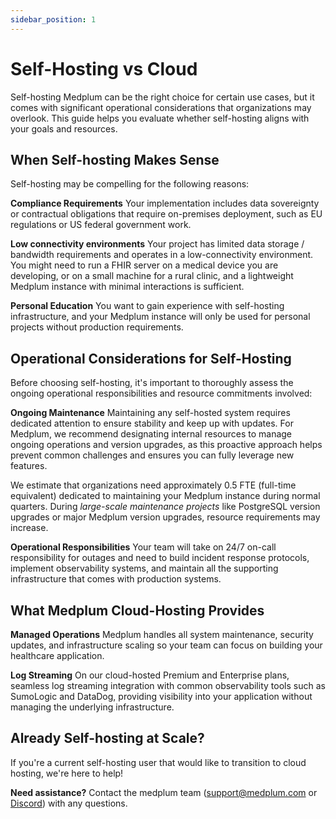 ```yaml
---
sidebar_position: 1
---
```


# Self-Hosting vs Cloud

Self-hosting Medplum can be the right choice for certain use cases, but it comes with significant operational considerations that organizations may overlook. This guide helps you evaluate whether self-hosting aligns with your goals and resources.

## When Self-hosting Makes Sense

Self-hosting may be compelling for the following reasons:

**Compliance Requirements**
Your implementation includes data sovereignty or contractual obligations that require on-premises deployment, such as EU regulations or US federal government work. 

**Low connectivity environments**
Your project has limited data storage / bandwidth requirements and operates in a low-connectivity environment. You might need to run a FHIR server on a medical device you are developing, or on a small machine for a rural clinic, and a lightweight Medplum instance with minimal interactions is sufficient. 

**Personal Education**
You want to gain experience with self-hosting infrastructure, and your Medplum instance will only be used for personal projects without production requirements.

## Operational Considerations for Self-Hosting

Before choosing self-hosting, it's important to thoroughly assess the ongoing operational responsibilities and resource commitments involved:

**Ongoing Maintenance**
Maintaining any self-hosted system requires dedicated attention to ensure stability and keep up with updates. For Medplum, we recommend designating internal resources to manage ongoing operations and version upgrades, as this proactive approach helps prevent common challenges and ensures you can fully leverage new features.

We estimate that organizations need approximately 0.5 FTE (full-time equivalent) dedicated to maintaining your Medplum instance during normal quarters. During *large-scale maintenance projects* like PostgreSQL version upgrades or major Medplum version upgrades, resource requirements may increase. 

**Operational Responsibilities**
Your team will take on 24/7 on-call responsibility for outages and need to build incident response protocols, implement observability systems, and maintain all the supporting infrastructure that comes with production systems.

## What Medplum Cloud-Hosting Provides

**Managed Operations**
Medplum handles all system maintenance, security updates, and infrastructure scaling so your team can focus on building your healthcare application.

**Log Streaming**
On our cloud-hosted Premium and Enterprise plans, seamless log streaming integration with common observability tools such as SumoLogic and DataDog, providing visibility into your application without managing the underlying infrastructure.

## Already Self-hosting at Scale?

If you're a current self-hosting user that would like to transition to cloud hosting, we're here to help!

**Need assistance?** Contact the medplum team ([support@medplum.com](mailto:support@medplum.com) or [Discord](https://discord.gg/medplum])) with any questions.